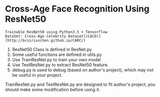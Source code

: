 Cross-Age Face Recognition Using ResNet50  
====
    Trainable ResNet50 using Python3.5 + Tensorflow
    DataSet: Cross-Age Celebrity Dataset[(CACD)](http://bcsiriuschen.github.io/CARC/)


1. ResNet50 Class is defined in ResNet.py
2. Some useful functions are defined in utils.py
3. Use TrainResNet.py to train your own model
4. Use TestResNet.py to extract ResNet50 feature.
5. debug.py is used to debug (based on author's project), which may not be useful in your project.

TrainResNet.py and TestResNet.py are designed to fit author's project, you should make some modification before using it.

